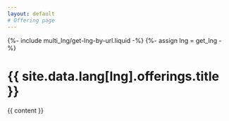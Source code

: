 ```yaml
---
layout: default
# Offering page
---
```

{%- include multi_lng/get-lng-by-url.liquid -%}
{%- assign lng = get_lng -%}
<link href="{{ site.baseurl }}/assets/css/separated_css/offering.css" rel="stylesheet">
<div class="links-heading-container">
  <div class="containertitle">
    <h1 id="titleAux">{{ site.data.lang[lng].offerings.title }}</h1>
  </div>
  {{ content }}
</div>
